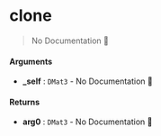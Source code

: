 # clone

> No Documentation 🚧

#### Arguments

- **\_self** : `DMat3` \- No Documentation 🚧

#### Returns

- **arg0** : `DMat3` \- No Documentation 🚧